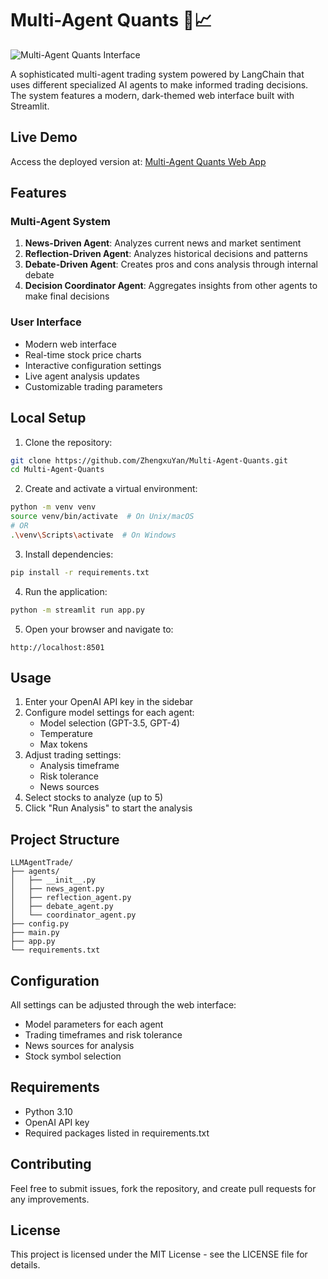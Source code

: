 # Multi-Agent Quants 🤖📈

![Multi-Agent Quants Interface](utils/icon.ico)

A sophisticated multi-agent trading system powered by LangChain that uses different specialized AI agents to make informed trading decisions. The system features a modern, dark-themed web interface built with Streamlit.

## Live Demo

Access the deployed version at: [Multi-Agent Quants Web App](https://multi-agent-quants.streamlit.app/)

## Features

### Multi-Agent System
1. **News-Driven Agent**: Analyzes current news and market sentiment
2. **Reflection-Driven Agent**: Analyzes historical decisions and patterns
3. **Debate-Driven Agent**: Creates pros and cons analysis through internal debate
4. **Decision Coordinator Agent**: Aggregates insights from other agents to make final decisions

### User Interface
- Modern web interface
- Real-time stock price charts
- Interactive configuration settings
- Live agent analysis updates
- Customizable trading parameters

## Local Setup

1. Clone the repository:
```bash
git clone https://github.com/ZhengxuYan/Multi-Agent-Quants.git
cd Multi-Agent-Quants
```

2. Create and activate a virtual environment:
```bash
python -m venv venv
source venv/bin/activate  # On Unix/macOS
# OR
.\venv\Scripts\activate  # On Windows
```

3. Install dependencies:
```bash
pip install -r requirements.txt
```

4. Run the application:
```bash
python -m streamlit run app.py
```

5. Open your browser and navigate to:
```
http://localhost:8501
```

## Usage

1. Enter your OpenAI API key in the sidebar
2. Configure model settings for each agent:
   - Model selection (GPT-3.5, GPT-4)
   - Temperature
   - Max tokens
3. Adjust trading settings:
   - Analysis timeframe
   - Risk tolerance
   - News sources
4. Select stocks to analyze (up to 5)
5. Click "Run Analysis" to start the analysis

## Project Structure

```
LLMAgentTrade/
├── agents/
│   ├── __init__.py
│   ├── news_agent.py
│   ├── reflection_agent.py
│   ├── debate_agent.py
│   └── coordinator_agent.py
├── config.py
├── main.py
├── app.py
└── requirements.txt
```

## Configuration

All settings can be adjusted through the web interface:
- Model parameters for each agent
- Trading timeframes and risk tolerance
- News sources for analysis
- Stock symbol selection

## Requirements

- Python 3.10
- OpenAI API key
- Required packages listed in requirements.txt

## Contributing

Feel free to submit issues, fork the repository, and create pull requests for any improvements.

## License

This project is licensed under the MIT License - see the LICENSE file for details.